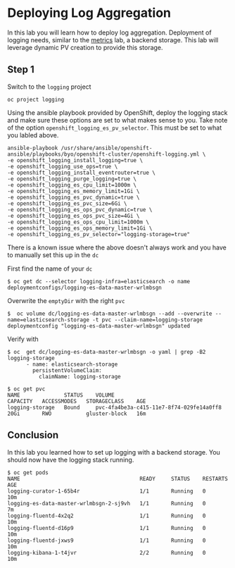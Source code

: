 # Deploying Log Aggregation

In this lab you will learn how to deploy log aggregation. Deployment of logging needs, similar to the [metrics](deploying_metrics.md) lab, a backend storage. This lab will leverage dynamic PV creation to provide this storage.

## Step 1

Switch to the `logging` project

```
oc project logging
```

Using the ansible playbook provided by OpenShift, deploy the logging stack and make sure these options are set to what makes sense to you. Take note of the option `openshift_logging_es_pv_selector`. This must be set to what you labled above.

```
ansible-playbook /usr/share/ansible/openshift-ansible/playbooks/byo/openshift-cluster/openshift-logging.yml \
-e openshift_logging_install_logging=true \
-e openshift_logging_use_ops=true \
-e openshift_logging_install_eventrouter=true \
-e openshift_logging_purge_logging=true \
-e openshift_logging_es_cpu_limit=1000m \
-e openshift_logging_es_memory_limit=1Gi \
-e openshift_logging_es_pvc_dynamic=true \
-e openshift_logging_es_pvc_size=6Gi \
-e openshift_logging_es_ops_pvc_dynamic=true \
-e openshift_logging_es_ops_pvc_size=4Gi \
-e openshift_logging_es_ops_cpu_limit=1000m \
-e openshift_logging_es_ops_memory_limit=1Gi \
-e openshift_logging_es_pv_selector="logging-storage=true"
```

There is a known issue where the above doesn't always work and you have to manually set this up in the `dc`

First find the name of your `dc`

```
$ oc get dc --selector logging-infra=elasticsearch -o name
deploymentconfigs/logging-es-data-master-wrlmbsgn
```

Overwrite the `emptyDir` with the right `pvc`
```
$  oc volume dc/logging-es-data-master-wrlmbsgn --add --overwrite --name=elasticsearch-storage -t pvc --claim-name=logging-storage
deploymentconfig "logging-es-data-master-wrlmbsgn" updated
```

Verify with
```
$ oc  get dc/logging-es-data-master-wrlmbsgn -o yaml | grep -B2 logging-storage
      - name: elasticsearch-storage
        persistentVolumeClaim:
          claimName: logging-storage

$ oc get pvc
NAME              STATUS    VOLUME                                     CAPACITY   ACCESSMODES   STORAGECLASS    AGE
logging-storage   Bound     pvc-4fa4be3a-c415-11e7-8f74-029fe14a0ff8   20Gi       RWO           gluster-block   16m

```

## Conclusion

In this lab you learned how to set up logging with a backend storage. You should now have the logging stack  running.

```
$ oc get pods
NAME                                      READY     STATUS    RESTARTS   AGE
logging-curator-1-65b4r                   1/1       Running   0          10m
logging-es-data-master-wrlmbsgn-2-sj9vh   1/1       Running   0          7m
logging-fluentd-4x2q2                     1/1       Running   0          10m
logging-fluentd-d16p9                     1/1       Running   0          10m
logging-fluentd-jxws9                     1/1       Running   0          10m
logging-kibana-1-t4jvr                    2/2       Running   0          10m
```
